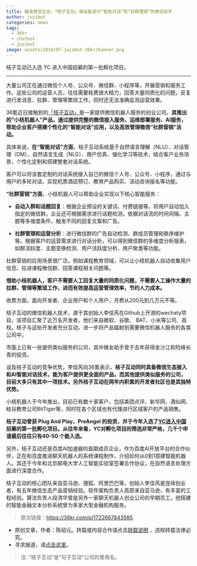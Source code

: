 ```yaml
---
title: 瞄准微信生态，「桔子互动」推出能进行“智能对话”和“社群营销”的微信助手
author: juzibot
categories: news
tags:
  - 36kr
  - chatbot
  - juzibot
image: assets/2018/07-juizbot-36kr/banner.png
---
```


桔子互动已入选 YC 进入中国招募的第一批孵化项目。

----

大量公司正在通过微信个人号、公众号、微信群、小程序等，开展营销和服务工作。这些公司的运营人员，往往需要耗费很大精力，回答大量同质化的问题，反复进行发消息、拉群、管理等繁琐工作，同时还无法准确监测运营效果。

36氪近日接触到的[「桔子互动」](https://www.botorange.com/)是一家提供微信机器人服务的创业公司。**其推出的“小桔机器人”产品，通过提供完整的微信接入服务、运维部署服务、AI服务，帮助企业客户搭建个性化的“智能对话”应用，以及高效管理微信“社群营销”活动。**

具体来说，**在“智能对话”方面**，桔子互动系统基于自然语言理解（NLU）、对话管理（DM）、自然语言生成（NLG）、用户仿真、强化学习等技术，结合客户业务场景，个性化定制和搭建整套对话系统。

客户可以将该套定制的对话系统接入自己的微信个人号、公众号、小程序，通过与用户的多轮对话，实现机票酒店预订、教育产品购买、活动咨询报名等功能。

**“社群营销”方面**，小桔机器人可以帮助企业实现以下核心智能服务：

- **自动入群和话题回复**：根据企业预设的关键词、付费链接等，将用户自动加入指定的微信群。企业还可根据需求进行话题检测，依据对话流的时间间隔、主题等多维度条件，触发不同的回复文案和广告。

- **社群管理和运营分析**：进行微信群的广告自动检测、群成员管理和秩序维护等。根据客户的运营需求进行对话分析，可以得到微信群的多维度分析报表，如群活跃度、主题变换检测、用户活跃度分析、用户聚类等功能。

社群营销的应用场景很广泛。例如课程教育领域，可以让小桔机器人自动收集用户信息、拉进课程微信群、回答课程相关问题等。

**借助小桔机器人，客户不需要人工回复大量的同质化问题，不需要人工操作大量的拉群、管理等繁琐工作，进而有效提高运营管理效率，节约人力成本。**

收费方面，面向开发者、企业用户和个人用户，月费从200元到几万元不等。

桔子互动的微信机器人技术，源于其创始人李佳芮在Github上开源的wechaty项目，该项目汇聚了近万名开发者，他们来自微软、谷歌、 BAT、小米等公司、高校。桔子与这些开发者充分互动，进一步将产品辐射到需要微信机器人服务的各类公司中。

市面上已有一些提供类似服务的公司，其中微友助手曾于去年获得金沙江和险峰长青的投资。

谈及桔子互动的竞争优势，李佳芮向36氪表示，**桔子互动同时具备微信生态接入和AI智能对话技术，能为客户提供更全面的产品，而其他提供类似服务的公司，目前大多只有其中一项技术。另外桔子互动在两年内积累的开发者社区也是其独特优势。**

小桔机器人于今年推出，目前已有数十家客户，包括美团点评、新华网、酒仙网、硅谷教育公司BitTiger等，同时在各个区域也有代理进行区域客户的产品销售。

**桔子互动曾获 Plug And Play、PreAngel 的投资，并于今年入选了[YC进入中国](https://36kr.com/p/1722401718273)招募的第一批孵化项目。从往年来看，YC对孵化项目的筛选非常严格，几千个申请最后往往只有40-50 个能入选。**

另外，桔子互动还是百度AI加速器的首期成员企业，作为百度Al开放平台的合作伙伴，正在和百度推进聊天机器人的系统课程制作，介绍如何从0到1搭建智能机器人。其还于今年和北京邮电大学人工智能实验室签署合作协议，在自然语言处理方面进行深度合作。

桔子互动的核心团队来自亚马逊、搜狐、阿里巴巴等。创始人李佳芮是连续创业者，有五年微信生态产品营销经验。软件架构负责人高原来自亚马逊，有丰富的工程经验。算法负责人段清华曾是另外一家聊天机器人创业公司的早期员工，他搭建的智能金融文本分析系统曾为多家大型金融机构服务。

> 原文链接：<https://36kr.com/p/1722667843585>

- 原创文章，作者：陈绍元。转载或内容合作请点击[转载说明](https://36kr.com/p/1721857998849) ，违规转载法律必究。
- 寻求报道，请[点击这里](https://36kr.com/seek-report)。

> 注: “桔子互动”是“句子互动”公司的曾用名。
